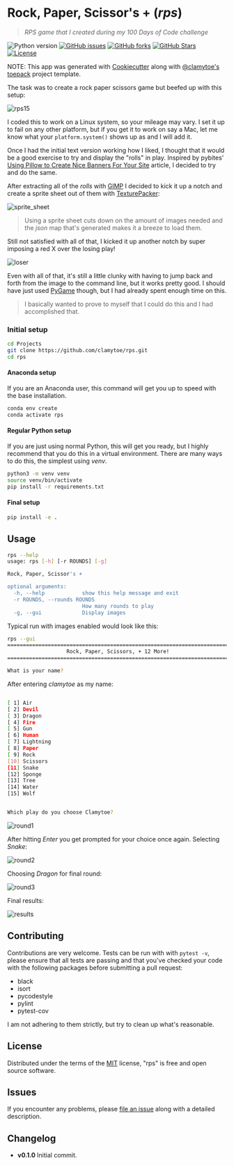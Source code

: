 # Rock, Paper, Scissor's + (*rps*)
> *RPS game that I created during my 100 Days of Code challenge*

![Python version][python-version]
[![GitHub issues][issues-image]][issues-url]
[![GitHub forks][fork-image]][fork-url]
[![GitHub Stars][stars-image]][stars-url]
[![License][license-image]][license-url]

NOTE: This app was generated with [Cookiecutter](https://github.com/audreyr/cookiecutter) along with [@clamytoe's](https://github.com/clamytoe) [toepack](https://github.com/clamytoe/toepack) project template.

The task was to create a rock paper scissors game but beefed up with this setup:

![rps15](img/rps15.jpg)

I coded this to work on a Linux system, so your mileage may vary. I set it up to fail on any other platform, but if you
get it to work on say a Mac, let me know what your `platform.system()` shows up as and I will add it. 

Once I had the initial text version working how I liked, I thought that it would be a good exercise to try and display 
the "rolls" in play. Inspired by pybites' [Using Pillow to Create Nice Banners For Your Site](https://pybit.es/pillow-banner-image.html) 
article, I decided to try and do the same.

After extracting all of the *rolls* with [GIMP](https://www.gimp.org/) I decided to kick it up a notch and create a
sprite sheet out of them with [TexturePacker](https://www.codeandweb.com/texturepacker):

![sprite_sheet](rps/data/plays.png)

> Using a sprite sheet cuts down on the amount of images needed and the *json* map that's generated makes it a breeze to
load them. 

Still not satisfied with all of that, I kicked it up another notch by super imposing a red X over the losing play!

![loser](rps/data/lose.png)

Even with all of that, it's still a little clunky with having to jump back and forth from the image to the command line,
but it works pretty good. I should have just used [PyGame](https://www.pygame.org/) though, but I had already spent 
enough time on this. 

> I basically wanted to prove to myself that I could do this and I had accomplished that.


### Initial setup
```bash
cd Projects
git clone https://github.com/clamytoe/rps.git
cd rps
```

#### Anaconda setup
If you are an Anaconda user, this command will get you up to speed with the base installation.
```bash
conda env create
conda activate rps
```

#### Regular Python setup
If you are just using normal Python, this will get you ready, but I highly recommend that you do this in a virtual environment. There are many ways to do this, the simplest using *venv*.
```bash
python3 -m venv venv
source venv/bin/activate
pip install -r requirements.txt
```

#### Final setup
```bash
pip install -e .
```

## Usage
```bash
rps --help
usage: rps [-h] [-r ROUNDS] [-g]

Rock, Paper, Scissor's +

optional arguments:
  -h, --help            show this help message and exit
  -r ROUNDS, --rounds ROUNDS
                        How many rounds to play
  -g, --gui             Display images
```

Typical run with images enabled would look like this:
```bash
rps --gui
========================================================================
                   Rock, Paper, Scissors, + 12 More!                    
========================================================================

What is your name? 
```

After entering *clamytoe* as my name:
```bash

[ 1] Air
[ 2] Devil
[ 3] Dragon
[ 4] Fire
[ 5] Gun
[ 6] Human
[ 7] Lightning
[ 8] Paper
[ 9] Rock
[10] Scissors
[11] Snake
[12] Sponge
[13] Tree
[14] Water
[15] Wolf


Which play do you choose Clamytoe?
```

![round1](img/round1.png)

After hitting *Enter* you get prompted for your choice once again. Selecting *Snake*:

![round2](img/round2.png)

Choosing *Dragon* for final round:

![round3](img/round3.png)

Final results:

![results](img/results.png)
 

## Contributing
Contributions are very welcome. Tests can be run with with `pytest -v`, please ensure that all tests are passing and that you've checked your code with the following packages before submitting a pull request:
* black
* isort
* pycodestyle
* pylint
* pytest-cov

I am not adhering to them strictly, but try to clean up what's reasonable.

## License
Distributed under the terms of the [MIT](https://opensource.org/licenses/MIT) license, "rps" is free and open source software.

## Issues
If you encounter any problems, please [file an issue](https://github.com/clamytoe/toepack/issues) along with a detailed description.

## Changelog
* **v0.1.0** Initial commit.

[python-version]:https://img.shields.io/badge/python-3.6.6-brightgreen.svg
[issues-image]:https://img.shields.io/github/issues/clamytoe/rps.svg
[issues-url]:https://github.com/clamytoe/rps/issues
[fork-image]:https://img.shields.io/github/forks/clamytoe/rps.svg
[fork-url]:https://github.com/clamytoe/rps/network
[stars-image]:https://img.shields.io/github/stars/clamytoe/rps.svg
[stars-url]:https://github.com/clamytoe/rps/stargazers
[license-image]:https://img.shields.io/github/license/clamytoe/rps.svg
[license-url]:https://github.com/clamytoe/rps/blob/master/LICENSE

